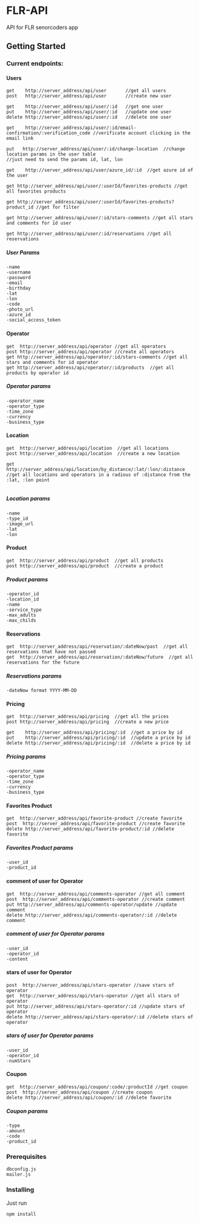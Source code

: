 # FLR-API

API for FLR senorcoders app 

## Getting Started

### Current endpoints:

#### Users
```
get    http://server_address/api/user       //get all users 
post   http://server_address/api/user       //create new user

get    http://server_address/api/user/:id   //get one user
put    http://server_address/api/user/:id   //update one user
delete http://server_address/api/user/:id   //delete one user

get    http://server_address/api/user/:id/email-confirmation/:verification_code //verificate account clicking in the email link

put   http://server_address/api/user/:id/change-location  //change location params in the user table
//just need to send the params id, lat, lon
 
get    http://server_address/api/user/azure_id/:id  //get azure id of the user

get http://server_address/api/user/:userId/favorites-products //get all favorites products

get http://server_address/api/user/:userId/favorites-products?product_id //get for filter

get http://server_address/api/user/:id/stars-comments //get all stars and comments for id user

get http://server_address/api/user/:id/reservations //get all reservations

```
##### User Params
```
-name  
-username 
-password 
-email
-birthday
-lat  
-lon 
-code
-photo_url
-azure_id
-social_access_token
```
#### Operator
```
get  http://server_address/api/operator //get all operators
post http://server_address/api/operator //create all operators
get http://server_address/api/operator/:id/stars-comments //get all stars and comments for id operator
get http://server_address/api/operator/:id/products  //get all products by operator id
```
##### Operator params
```
-operator_name
-operator_type
-time_zone
-currency
-business_type
```
#### Location
```
get  http://server_address/api/location  //get all locations
post http://server_address/api/location  //create a new location

get  http://server_address/api/location/by_distance/:lat/:lon/:distance  //get all locations and operators in a radious of :distance from the :lat, :lon point
    
```
##### Location params
```
-name
-type_id
-image_url
-lat
-lon 
```
#### Product
```
get  http://server_address/api/product  //get all products
post http://server_address/api/product  //create a product
```
##### Product params
```
-operator_id
-location_id
-name
-service_type
-max_adults
-max_childs
```

#### Reservations
```
get  http://server_address/api/reservation/:dateNow/past  //get all reservations that have not passed
get  http://server_address/api/reservation/:dateNow/future  //get all reservations for the future
```
##### Reservations params
```
-dateNow format YYYY-MM-DD
```

#### Pricing
```
get  http://server_address/api/pricing  //get all the prices
post http://server_address/api/pricing  //create a new price

get    http://server_address/api/pricing/:id  //get a price by id
put    http://server_address/api/pricing/:id  //update a price by id
delete http://server_address/api/pricing/:id  //delete a price by id
```
##### Pricing params
```
-operator_name
-operator_type
-time_zone
-currency
-business_type
```

#### Favorites Product
```
get  http://server_address/api/favorite-product //create favorite
post  http://server_address/api/favorite-product //create favorite
delete http://server_address/api/favorite-product/:id //delete favorite
```
##### Favorites Product params
```
-user_id
-product_id
```

#### comment of user for Operator
```
get  http://server_address/api/comments-operator //get all comment
post  http://server_address/api/comments-operator //create comment
put http://server_address/api/comments-operator/update //update comment
delete http://server_address/api/comments-operator/:id //delete comment
```

##### comment of user for Operator params
```
-user_id
-operator_id
-content
```

#### stars of user for Operator
```
post  http://server_address/api/stars-operator //save stars of operator
get  http://server_address/api/stars-operator //get all stars of operator
put http://server_address/api/stars-operator/:id //update stars of operator
delete http://server_address/api/stars-operator/:id //delete stars of operator
```

##### stars of user for Operator params
```
-user_id
-operator_id
-numStars
```

#### Coupon 
```
get  http://server_address/api/coupon/:code/:productId //get coupon
post  http://server_address/api/coupon //create coupon
delete http://server_address/api/coupon/:id //delete favorite
```
##### Coupon params
```
-type
-amount
-code
-product_id
```

### Prerequisites

```
dbconfig.js
mailer.js
```

### Installing
Just run

```
npm install
```
